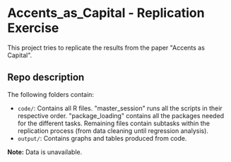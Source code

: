 # Accents_as_Capital - Replication Exercise

This project tries to replicate the results from the paper "Accents as Capital".

## Repo description

The following folders contain:

-   `code/`: Contains all R files. "master_session" runs all the scripts in their respective order. "package_loading" contains all the packages needed for the different tasks. Remaining files contain subtasks within the replication process (from data cleaning until regression analysis).
-   `output/`: Contains graphs and tables produced from code.

**Note:** Data is unavailable.
